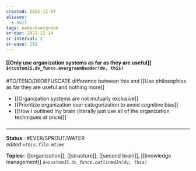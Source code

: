 ```yaml
---
created: 2021-12-07 
aliases:
  - null
tags: node/evergreen
sr-due: 2021-12-14
sr-interval: 2
sr-ease: 181
---
```


#### [[Only use organization systems as far as they are useful]] `$=customJS.dv_funcs.evergreenHeader(dv, this)`

#TO/TEND/DEOBFUSCATE difference between this and  [[Use philosophies as far they are useful and nothing more]]

- [[Organization systems are not mutually exclusive]]
- [[Prioritize organization over categorization to avoid cognitive bias]]
- [[How I outlined my brain (literally just use all of the organization techniques at once)]]

### <hr class="footnote"/>

**Status**:: #EVER/SPROUT/WATER  
*edited `=this.file.mtime`*

**Topics**:: [[organization]], [[structure]], [[second brain]], [[knowledge management]]
*`$=customJS.dv_funcs.outlinedIn(dv, this)`*

